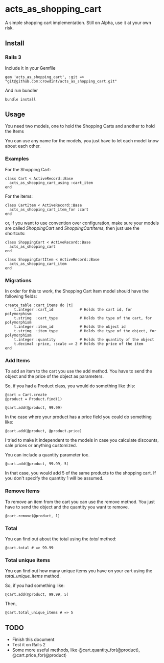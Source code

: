 # acts_as_shopping_cart

A simple shopping cart implementation. Still on Alpha, use it at your own risk.

## Install

### Rails 3

Include it in your Gemfile

    gem 'acts_as_shopping_cart', :git => "git@github.com:crowdint/acts_as_shopping_cart.git"

And run bundler

    bundle install

## Usage

You need two models, one to hold the Shopping Carts and another to hold the Items

You can use any name for the models, you just have to let each model know about each other.

### Examples

For the Shopping Cart:

    class Cart < ActiveRecord::Base
      acts_as_shopping_cart_using :cart_item
    end


For the items:

    class CartItem < ActiveRecord::Base
      acts_as_shopping_cart_item_for :cart
    end

or, if you want to use convention over configuration, make sure your models are called *ShoppingCart* and *ShoppingCartItems*,
then just use the shortcuts:

    class ShoppingCart < ActiveRecord::Base
      acts_as_shopping_cart
    end

    class ShoppingCartItem < ActiveRecord::Base
      acts_as_shopping_cart_item
    end

### Migrations

In order for this to work, the Shopping Cart Item model should have the following fields:

    create_table :cart_items do |t|
        t.integer :cart_id            # Holds the cart id, for polymorphism
        t.string  :cart_type          # Holds the type of the cart, for polymorphism
        t.integer :item_id            # Holds the object id
        t.string  :item_type          # Holds the type of the object, for polymorphism
        t.integer :quantity           # Holds the quantity of the object
        t.decimal :price, :scale => 2 # Holds the price of the item
    end

### Add Items

To add an item to the cart you use the add method. You have to send the object and the price of the object as parameters.

So, if you had a Product class, you would do something like this:

    @cart = Cart.create
    @product = Product.find(1)

    @cart.add(@product, 99.99)

In the case where your product has a price field you could do something like:

    @cart.add(@product, @product.price)

I tried to make it independent to the models in case you calculate discounts, sale prices or anything customized.

You can include a quantity parameter too.

    @cart.add(@product, 99.99, 5)

In that case, you would add 5 of the same products to the shopping cart. If you don't specify the quantity 1 will be assumed.

### Remove Items

To remove an item from the cart you can use the remove method. You just have to send the object and the quantity you want to remove.

    @cart.remove(@product, 1)

### Total

You can find out about the total using the _total_ method:

    @cart.total # => 99.99

### Total unique items

You can find out how many unique items you have on your cart using the _total_unique_items_ method.

So, if you had something like:

    @cart.add(@product, 99.99, 5)

Then,

    @cart.total_unique_items # => 5

## TODO

* Finish this document
* Test it on Rails 2
* Some more useful methods, like @cart.quantity_for(@product), @cart.price_for(@product)